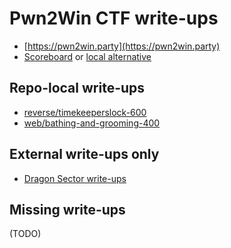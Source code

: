# Pwn2Win CTF write-ups

* [https://pwn2win.party](https://pwn2win.party)
* [Scoreboard](https://pwn2win.party/game/scoreboard) or [local alternative](scoreboard)

## Repo-local write-ups

* [reverse/timekeeperslock-600](reverse/timekeeperslock-600)
* [web/bathing-and-grooming-400](web/bathing-and-grooming-400)

## External write-ups only

* [Dragon Sector write-ups](http://dragonsector.pl/docs/pwn2win2016_writeups.pdf)

## Missing write-ups

(TODO)
